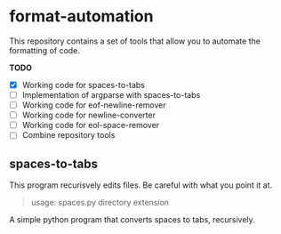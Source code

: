 # format-automation #
This repository contains a set of tools that allow you to automate the formatting of code.

**TODO**
- [x] Working code for spaces-to-tabs
- [ ] Implementation of argparse with spaces-to-tabs
- [ ] Working code for eof-newline-remover
- [ ] Working code for newline-converter
- [ ] Working code for eol-space-remover
- [ ] Combine repository tools

## spaces-to-tabs ##
<aside class="warning">
  This program recurisvely edits files. Be careful with what you point it at.
</aside>

> usage: spaces.py directory extension

A simple python program that converts spaces to tabs, recursively.
